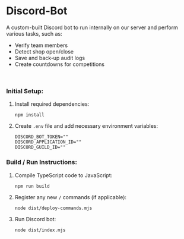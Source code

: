 # Discord-Bot

A custom-built Discord bot to run internally on our server and perform various tasks, such as:

-   Verify team members
-   Detect shop open/close
-   Save and back-up audit logs
-   Create countdowns for competitions

&nbsp;

### **Initial Setup:**

1. Install required dependencies:

    ```
    npm install
    ```

2. Create `.env` file and add necessary environment variables:

    ```
    DISCORD_BOT_TOKEN=""
    DISCORD_APPLICATION_ID=""
    DISCORD_GUILD_ID=""
    ```

### **Build / Run Instructions:**

1. Compile TypeScript code to JavaScript:

    ```
    npm run build
    ```

2. Register any new `/` commands (if applicable):

    ```
    node dist/deploy-commands.mjs
    ```

3. Run Discord bot:

    ```
    node dist/index.mjs
    ```
